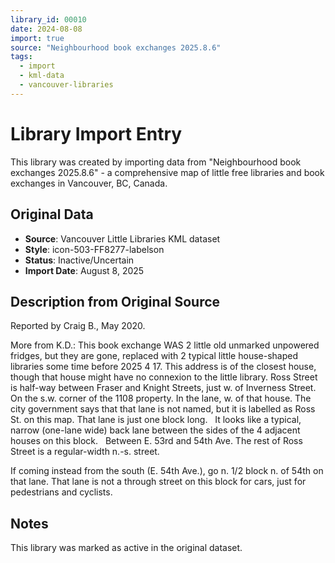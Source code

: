 ```yaml
---
library_id: 00010
date: 2024-08-08
import: true
source: "Neighbourhood book exchanges 2025.8.6"
tags:
  - import
  - kml-data
  - vancouver-libraries
---
```


# Library Import Entry

This library was created by importing data from "Neighbourhood book exchanges 2025.8.6" - a comprehensive map of little free libraries and book exchanges in Vancouver, BC, Canada.

## Original Data

- **Source**: Vancouver Little Libraries KML dataset
- **Style**: icon-503-FF8277-labelson
- **Status**: Inactive/Uncertain
- **Import Date**: August 8, 2025

## Description from Original Source

Reported by Craig B., May 2020.

More from K.D.:
This book exchange WAS 2 little old unmarked unpowered fridges, but they are gone, replaced with 2 typical little house-shaped libraries some time before 2025 4 17.
This address is of the closest house, though that house might have no connexion to the little library.
Ross Street is half-way between Fraser and Knight Streets, just w. of Inverness Street.
On the s.w. corner of the 1108 property.
In the lane, w. of that house.
The city government says that that lane is not named, but it is labelled as Ross St. on this map. 
That lane is just one block long.  
It looks like a typical, narrow (one-lane wide) back lane between the sides of the 4 adjacent houses on this block.  
Between E. 53rd and 54th Ave.
The rest of Ross Street is a regular-width n.-s. street.  

If coming instead from the south (E. 54th Ave.), go n. 1/2 block n. of 54th on that lane.
That lane is not a through street on this block for cars, just for pedestrians and cyclists.



## Notes

This library was marked as active in the original dataset.
